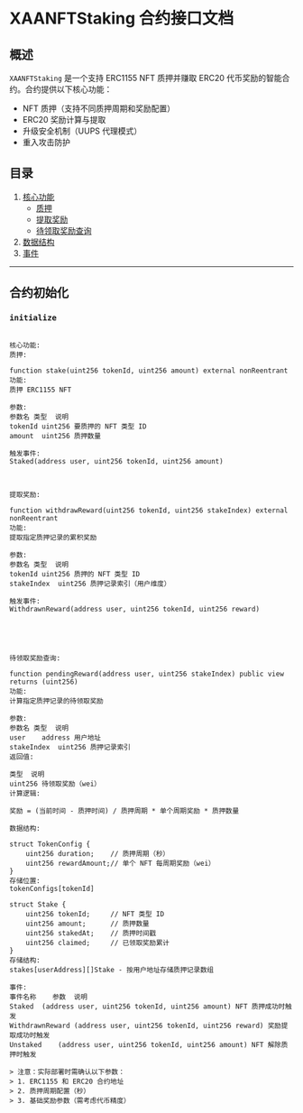 
# XAANFTStaking 合约接口文档

## 概述
`XAANFTStaking` 是一个支持 ERC1155 NFT 质押并赚取 ERC20 代币奖励的智能合约。合约提供以下核心功能：
-  NFT 质押（支持不同质押周期和奖励配置）
- ERC20 奖励计算与提取
- 升级安全机制（UUPS 代理模式）
- 重入攻击防护

## 目录
1. [核心功能](#核心功能)
    - [质押](#质押)
    - [提取奖励](#提取奖励)
    - [待领取奖励查询](#待领取奖励查询)
2. [数据结构](#数据结构)
3. [事件](#事件)

---

## 合约初始化

### `initialize`
```solidity

核心功能:
质押:

function stake(uint256 tokenId, uint256 amount) external nonReentrant
‌功能‌:
质押 ERC1155 NFT

‌参数‌:
参数名	类型	说明
tokenId	uint256	要质押的 NFT 类型 ID
amount	uint256	质押数量

‌触发事件‌:
Staked(address user, uint256 tokenId, uint256 amount)



提取奖励:

function withdrawReward(uint256 tokenId, uint256 stakeIndex) external nonReentrant
‌功能‌:
提取指定质押记录的累积奖励

‌参数‌:
参数名	类型	说明
tokenId	uint256	质押的 NFT 类型 ID
stakeIndex	uint256	质押记录索引（用户维度）

‌触发事件‌:
WithdrawnReward(address user, uint256 tokenId, uint256 reward)





待领取奖励查询:

function pendingReward(address user, uint256 stakeIndex) public view returns (uint256)
‌功能‌:
计算指定质押记录的待领取奖励

‌参数‌:
参数名	类型	说明
user	address	用户地址
stakeIndex	uint256	质押记录索引
‌返回值‌:

类型	说明
uint256	待领取奖励（wei）
‌计算逻辑‌:

奖励 = (当前时间 - 质押时间) / 质押周期 * 单个周期奖励 * 质押数量

数据结构:

struct TokenConfig {
    uint256 duration;    // 质押周期（秒）
    uint256 rewardAmount;// 单个 NFT 每周期奖励（wei）
}
‌存储位置‌:
tokenConfigs[tokenId]

struct Stake {
    uint256 tokenId;     // NFT 类型 ID
    uint256 amount;      // 质押数量
    uint256 stakedAt;    // 质押时间戳
    uint256 claimed;     // 已领取奖励累计
}
‌存储结构‌:
stakes[userAddress][]Stake - 按用户地址存储质押记录数组

事件:
事件名称	参数	说明
Staked	(address user, uint256 tokenId, uint256 amount)	NFT 质押成功时触发
WithdrawnReward	(address user, uint256 tokenId, uint256 reward)	奖励提取成功时触发
Unstaked	(address user, uint256 tokenId, uint256 amount)	NFT 解除质押时触发

> 注意：实际部署时需确认以下参数：
> 1. ERC1155 和 ERC20 合约地址
> 2. 质押周期配置（秒）
> 3. 基础奖励参数（需考虑代币精度）